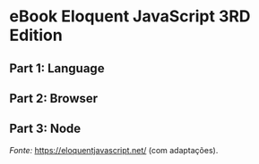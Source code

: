 # eBook Eloquent JavaScript 3RD Edition

## Part 1: Language
## Part 2: Browser
## Part 3: Node

_Fonte:_ https://eloquentjavascript.net/ (com adaptações).
